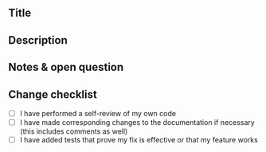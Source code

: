 ## Title
<!---
The title of the PR will be the commit message of the merge commit, so please make sure it is descriptive enough.
We utilize the Conventional Commits specification for our commit messages. See <https://www.conventionalcommits.org/en/v1.0.0/#specification> for more information.
The commit tag types can be of one of the following: feat, fix, deps, refactor, chore, docs. See <https://github.com/libp2p/js-libp2p/blob/master/.github/workflows/main.yml#L235-L242>
The title must also be fewer than 72 characters long or it will fail the Semantic PR check. See <https://github.com/libp2p/js-libp2p/blob/master/.github/workflows/semantic-pull-request.yml>
--->

## Description

<!--
Please write a summary of your changes and why you made them.
Please include any relevant issues in here, for example:
Related https://github.com/libp2p/js-libp2p/issues/ABCD.
Fixes https://github.com/libp2p/js-libp2p/issues/XYZ.
-->

## Notes & open question

<!--
Any notes, remarks or open questions you have to make about the PR which don't need to go into the final commit message.
-->

## Change checklist

- [ ] I have performed a self-review of my own code
- [ ] I have made corresponding changes to the documentation if necessary (this includes comments as well)
- [ ] I have added tests that prove my fix is effective or that my feature works